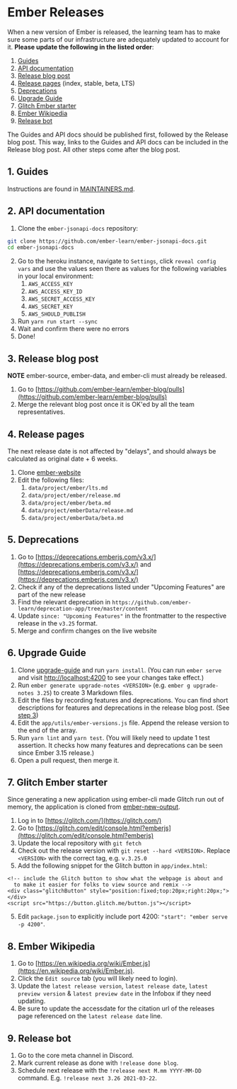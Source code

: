 # Ember Releases

When a new version of Ember is released,
the learning team has to make sure some parts of our infrastructure are adequately updated to account for it.
**Please update the following in the listed order**:

1. [Guides](#1-guides)
2. [API documentation](#2-api-documentation)
3. [Release blog post](#3-release-blog-post)
4. [Release pages](#4-release-pages) (index, stable, beta, LTS)
5. [Deprecations](#5-deprecations)
6. [Upgrade Guide](#6-upgrade-guide)
7. [Glitch Ember starter](#7-glitch-ember-starter)
8. [Ember Wikipedia](#8-ember-wikipedia)
9. [Release bot](#9-release-bot)

The Guides and API docs should be published first, followed by the Release blog post. This way, links to the Guides and API docs can be included in the Release blog post. All other steps come after the blog post.

## 1. Guides

Instructions are found in [MAINTAINERS.md](https://github.com/ember-learn/guides-source/blob/master/MAINTAINERS.md#deploying-a-new-version).

## 2. API documentation

1. Clone the `ember-jsonapi-docs` repository:
```bash
git clone https://github.com/ember-learn/ember-jsonapi-docs.git
cd ember-jsonapi-docs
```
2. Go to the heroku instance, navigate to `Settings`, click `reveal config vars` and use the values seen there as values for the following variables in your local environment:
    1. `AWS_ACCESS_KEY`
    2. `AWS_ACCESS_KEY_ID`
    3. `AWS_SECRET_ACCESS_KEY`
    4. `AWS_SECRET_KEY`
    5. `AWS_SHOULD_PUBLISH`
4. Run `yarn run start --sync`
5. Wait and confirm there were no errors
6. Done!

## 3. Release blog post

**NOTE** ember-source, ember-data, and ember-cli must already be released.

1. Go to [https://github.com/ember-learn/ember-blog/pulls](https://github.com/ember-learn/ember-blog/pulls)
2. Merge the relevant blog post once it is OK'ed by all the team representatives.

## 4. Release pages

The next release date is not affected by "delays", and should always be calculated as original date + 6 weeks.

1. Clone [ember-website](https://github.com/ember-learn/ember-website)
2. Edit the following files:
    1. `data/project/ember/lts.md`
    2. `data/project/ember/release.md`
    3. `data/project/ember/beta.md`
    4. `data/project/emberData/release.md`
    5. `data/project/emberData/beta.md`

## 5. Deprecations

1. Go to [https://deprecations.emberjs.com/v3.x/](https://deprecations.emberjs.com/v3.x/) and [https://deprecations.emberjs.com/v3.x/](https://deprecations.emberjs.com/v3.x/)
2. Check if any of the deprecations listed under "Upcoming Features" are part of the new release
3. Find the relevant deprecation in `https://github.com/ember-learn/deprecation-app/tree/master/content`
4. Update `since: "Upcoming Features"` in the frontmatter to the respective release in the `v3.25` format.
5. Merge and confirm changes on the live website

## 6. Upgrade Guide

1. Clone [upgrade-guide](https://github.com/ember-learn/upgrade-guide) and run `yarn install`. (You can run `ember serve` and visit [http://localhost:4200](http://localhost:4200) to see your changes take effect.)
2. Run `ember generate upgrade-notes <VERSION>` (e.g. `ember g upgrade-notes 3.25`) to create 3 Markdown files.
3. Edit the files by recording features and deprecations. You can find short descriptions for features and deprecations in the release blog post. (See [step 3](#3-release-blog-post))
4. Edit the `app/utils/ember-versions.js` file. Append the release version to the end of the array.
5. Run `yarn lint` and `yarn test`. (You will likely need to update 1 test assertion. It checks how many features and deprecations can be seen since Ember 3.15 release.)
6. Open a pull request, then merge it.

## 7. Glitch Ember starter

Since generating a new application using ember-cli made Glitch run out of memory,
the application is cloned from [ember-new-output](https://github.com/ember-cli/ember-new-output).

1. Log in to [https://glitch.com/](https://glitch.com/)
1. Go to [https://glitch.com/edit/console.html?emberjs](https://glitch.com/edit/console.html?emberjs)
1. Update the local repository with `git fetch`
1. Check out the release version with `git reset --hard <VERSION>`. Replace `<VERSION>` with the correct tag, e.g. `v.3.25.0`
1. Add the following snippet for the Glitch button in `app/index.html`:
```
<!-- include the Glitch button to show what the webpage is about and
  to make it easier for folks to view source and remix -->
<div class="glitchButton" style="position:fixed;top:20px;right:20px;"></div>
<script src="https://button.glitch.me/button.js"></script>
```
5. Edit `package.json` to explicitly include port 4200: `"start": "ember serve -p 4200"`.

## 8. Ember Wikipedia

1. Go to [https://en.wikipedia.org/wiki/Ember.js](https://en.wikipedia.org/wiki/Ember.js).
2. Click the `Edit source` tab (you will likely need to login).
3. Update the `latest release version`, `latest release date`, `latest preview version` & `latest preview date` in the Infobox if they need updating.
4. Be sure to update the accessdate for the citation url of the releases page referenced on the `latest release date` line.

## 9. Release bot

1. Go to the core meta channel in Discord.
2. Mark current release as done with `!release done blog`.
3. Schedule next release with the `!release next M.mm YYYY-MM-DD` command. E.g. `!release next 3.26 2021-03-22`.
